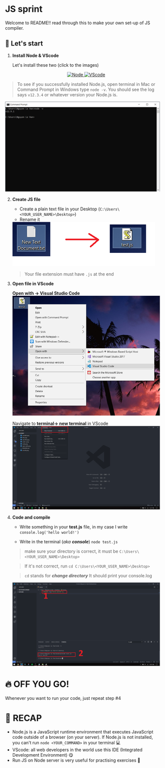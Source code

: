 # JS sprint
Welcome to README!! read through this to make your own set-up of JS compiler.

## 🚀 Let's start

1. **Install Node & VScode**

    Let's install these two (click to the images)
    <p align="center">
      <a href="https://nodejs.org/">
        <img alt="Node" src="https://img.icons8.com/color/48/000000/nodejs.png" width="100" />
      </a>
      <a href="https://code.visualstudio.com/">
        <img alt="VScode" src="https://upload.wikimedia.org/wikipedia/commons/9/9a/Visual_Studio_Code_1.35_icon.svg" width="100" />
      </a>
    </p>

  > To see if you successfully installed Node.js, open terminal in Mac or Command Prompt in Windows
  > type `node -v`. You should see the log says `v12.3.4` or whatever version your Node.js is.
  <img alt="node-v" src="./node-v.png"/>

2. **Create JS file**

    - Create a plain text file in your Desktop (`C:\Users\<YOUR_USER_NAME>\Desktop>`)
    - Rename it 
    <img alt="rename JS file" src="./files.png"/>

    > Your file extension must have `.js` at the end 

3. **Open file in VScode**

    **Open with -> Visual Studio Code**
    <img alt="open with" src="./open-with.png"/>

    Navigate to **terminal-> new terminal** in VScode
    <img alt="open terminal" src="./open-terminal.png"/>

4. **Code and compile**
    - Write something in your **test.js** file, in my case I write `console.log('hello world!')`

    - Write in the terminal (*aka* ***console***) `node test.js`

    > make sure your directory is correct, it must be `C:\Users\<YOUR_USER_NAME>\Desktop>`
    
    > If it's not correct, run `cd C:\Users\<YOUR_USER_NAME>\Desktop>`
    
    > `cd` stands for ***change directory*** 
    It should print your console.log
    <img alt="compile" src="./compile.png"/>

# 🔥 OFF YOU GO!
  Whenever you want to run your code, just repeat step #4

# 📝 RECAP 
  - Node.js is a JavaScript runtime environment that executes JavaScript code outside of a browser (on your server). If Node.js is not installed, you can't run `node <YOUR_COMMAND>` in your terminal  💻 
  - VScode: all web developers in the world use this IDE (Integrated Development Environment) 😋
  - Run JS on Node server is very useful for practising exercises 🏃
